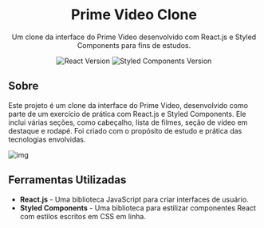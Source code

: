 <!-- Título -->
<h1 align="center">Prime Video Clone</h1>

<!-- Descrição -->
<p align="center">Um clone da interface do Prime Video desenvolvido com React.js e Styled Components para fins de estudos.</p>

<!-- Badges -->
<p align="center">
    <img src="https://img.shields.io/badge/React-17.0.2-blue" alt="React Version">
    <img src="https://img.shields.io/badge/Styled%20Components-5.3.0-orange" alt="Styled Components Version">
</p>

<!-- Sobre -->
## Sobre

Este projeto é um clone da interface do Prime Video, desenvolvido como parte de um exercício de prática com React.js e Styled Components. Ele inclui várias seções, como cabeçalho, lista de filmes, seção de vídeo em destaque e rodapé. Foi criado com o propósito de estudo e prática das tecnologias envolvidas.

![img](https://github.com/RenatofilhoDevandtech/styled/assets/59034938/c25c5e5f-329c-4ae6-9deb-772e9a2bd0db)

<!-- Ferramentas Utilizadas -->
## Ferramentas Utilizadas

- **React.js** - Uma biblioteca JavaScript para criar interfaces de usuário.
- **Styled Components** - Uma biblioteca para estilizar componentes React com estilos escritos em CSS em linha.

